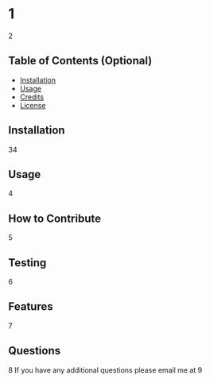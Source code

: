 # 1
2


## Table of Contents (Optional)

- [Installation](#installation)
- [Usage](#usage)
- [Credits](#credits)
- [License](#license)


## Installation
34

## Usage
4

## How to Contribute
5

## Testing
6

## Features
7

## Questions
8
If you have any additional questions please email me at 9